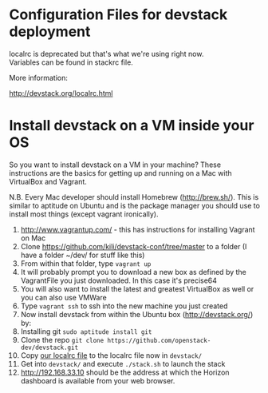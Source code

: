 Configuration Files for devstack deployment
=============

localrc is deprecated but that's what we're using right now.  
Variables can be found in stackrc file.

More information:

http://devstack.org/localrc.html

# Install devstack on a VM inside your OS

So you want to install devstack on a VM in your machine?  These instructions are the basics for getting up and running on a Mac with VirtualBox and Vagrant.

N.B. Every Mac developer should install Homebrew (http://brew.sh/).  This is similar to aptitude on Ubuntu and is the package manager you should use to install most things (except vagrant ironically).

1. http://www.vagrantup.com/ - this has instructions for installing Vagrant on Mac
1. Clone https://github.com/kili/devstack-conf/tree/master to a folder (I have a folder ~/dev/ for stuff like this)
1. From within that folder, type `vagrant up`
1. It will probably prompt you to download a new box as defined by the VagrantFile you just downloaded. In this case it's precise64
1. You will also want to install the latest and greatest VirtualBox as well or you can also use VMWare
1. Type `vagrant ssh` to ssh into the new machine you just created
1. Now install devstack from within the Ubuntu box (http://devstack.org/) by:
  1. Installing git `sudo aptitude install git`
  2. Clone the repo `git clone https://github.com/openstack-dev/devstack.git`
  3. Copy [our localrc file](localrc) to the localrc file now in `devstack/`
1. Get into `devstack/` and execute `./stack.sh` to launch the stack
1. http://192.168.33.10 should be the address at which the Horizon dashboard is available from your web browser.
